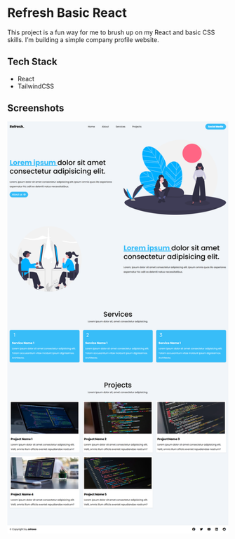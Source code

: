 # Refresh Basic React

This project is a fun way for me to brush up on my React and basic CSS skills. I’m building a simple company profile website.

## Tech Stack

- React
- TailwindCSS

## Screenshots

![App Screenshot](public/projectSS.png)
